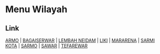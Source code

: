 # Menu Wilayah

## Link

[ARMO](https://github.com/gigit-pemilu/pemilu-2024-91-papua/tree/main/pileg-dpr/hitung-suara/sub/91-papua/sub/10-sarmi/sub/01-sarmi/sub/2014-armo)
 | 
[BAGAISERWAR](https://github.com/gigit-pemilu/pemilu-2024-91-papua/tree/main/pileg-dpr/hitung-suara/sub/91-papua/sub/10-sarmi/sub/01-sarmi/sub/2007-bagaiserwar)
 | 
[LEMBAH NEIDAM](https://github.com/gigit-pemilu/pemilu-2024-91-papua/tree/main/pileg-dpr/hitung-suara/sub/91-papua/sub/10-sarmi/sub/01-sarmi/sub/2020-lembah-neidam)
 | 
[LIKI](https://github.com/gigit-pemilu/pemilu-2024-91-papua/tree/main/pileg-dpr/hitung-suara/sub/91-papua/sub/10-sarmi/sub/01-sarmi/sub/2004-liki)
 | 
[MARARENA](https://github.com/gigit-pemilu/pemilu-2024-91-papua/tree/main/pileg-dpr/hitung-suara/sub/91-papua/sub/10-sarmi/sub/01-sarmi/sub/1001-mararena)
 | 
[SARMI KOTA](https://github.com/gigit-pemilu/pemilu-2024-91-papua/tree/main/pileg-dpr/hitung-suara/sub/91-papua/sub/10-sarmi/sub/01-sarmi/sub/1002-sarmi-kota)
 | 
[SARMO](https://github.com/gigit-pemilu/pemilu-2024-91-papua/tree/main/pileg-dpr/hitung-suara/sub/91-papua/sub/10-sarmi/sub/01-sarmi/sub/2003-sarmo)
 | 
[SAWAR](https://github.com/gigit-pemilu/pemilu-2024-91-papua/tree/main/pileg-dpr/hitung-suara/sub/91-papua/sub/10-sarmi/sub/01-sarmi/sub/2006-sawar)
 | 
[TEFAREWAR](https://github.com/gigit-pemilu/pemilu-2024-91-papua/tree/main/pileg-dpr/hitung-suara/sub/91-papua/sub/10-sarmi/sub/01-sarmi/sub/2021-tefarewar)

